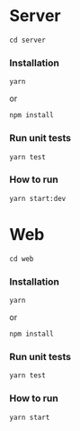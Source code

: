 # Server
  
    cd server

### Installation

    yarn

or 

    npm install


### Run unit tests

    yarn test


### How to run

    yarn start:dev


# Web

    cd web

### Installation

    yarn

or 

    npm install

### Run unit tests

    yarn test


### How to run

    yarn start